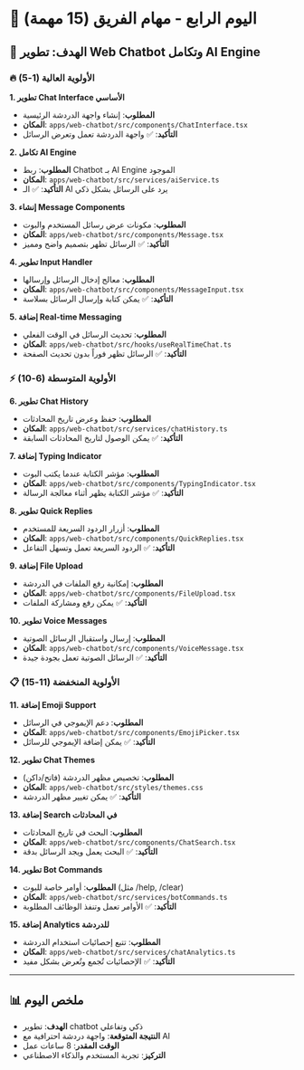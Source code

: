 # 📅 اليوم الرابع - مهام الفريق (15 مهمة)

## 🎯 الهدف: تطوير Web Chatbot وتكامل AI Engine

### 🔥 الأولوية العالية (1-5)

**1. تطوير Chat Interface الأساسي**
- **المطلوب**: إنشاء واجهة الدردشة الرئيسية
- **المكان**: `apps/web-chatbot/src/components/ChatInterface.tsx`
- **التأكيد**: ✅ واجهة الدردشة تعمل وتعرض الرسائل

**2. تكامل AI Engine**
- **المطلوب**: ربط Chatbot بـ AI Engine الموجود
- **المكان**: `apps/web-chatbot/src/services/aiService.ts`
- **التأكيد**: ✅ الـ AI يرد على الرسائل بشكل ذكي

**3. إنشاء Message Components**
- **المطلوب**: مكونات عرض رسائل المستخدم والبوت
- **المكان**: `apps/web-chatbot/src/components/Message.tsx`
- **التأكيد**: ✅ الرسائل تظهر بتصميم واضح ومميز

**4. تطوير Input Handler**
- **المطلوب**: معالج إدخال الرسائل وإرسالها
- **المكان**: `apps/web-chatbot/src/components/MessageInput.tsx`
- **التأكيد**: ✅ يمكن كتابة وإرسال الرسائل بسلاسة

**5. إضافة Real-time Messaging**
- **المطلوب**: تحديث الرسائل في الوقت الفعلي
- **المكان**: `apps/web-chatbot/src/hooks/useRealTimeChat.ts`
- **التأكيد**: ✅ الرسائل تظهر فوراً بدون تحديث الصفحة

### ⚡ الأولوية المتوسطة (6-10)

**6. تطوير Chat History**
- **المطلوب**: حفظ وعرض تاريخ المحادثات
- **المكان**: `apps/web-chatbot/src/services/chatHistory.ts`
- **التأكيد**: ✅ يمكن الوصول لتاريخ المحادثات السابقة

**7. إضافة Typing Indicator**
- **المطلوب**: مؤشر الكتابة عندما يكتب البوت
- **المكان**: `apps/web-chatbot/src/components/TypingIndicator.tsx`
- **التأكيد**: ✅ مؤشر الكتابة يظهر أثناء معالجة الرسالة

**8. تطوير Quick Replies**
- **المطلوب**: أزرار الردود السريعة للمستخدم
- **المكان**: `apps/web-chatbot/src/components/QuickReplies.tsx`
- **التأكيد**: ✅ الردود السريعة تعمل وتسهل التفاعل

**9. إضافة File Upload**
- **المطلوب**: إمكانية رفع الملفات في الدردشة
- **المكان**: `apps/web-chatbot/src/components/FileUpload.tsx`
- **التأكيد**: ✅ يمكن رفع ومشاركة الملفات

**10. تطوير Voice Messages**
- **المطلوب**: إرسال واستقبال الرسائل الصوتية
- **المكان**: `apps/web-chatbot/src/components/VoiceMessage.tsx`
- **التأكيد**: ✅ الرسائل الصوتية تعمل بجودة جيدة

### 📋 الأولوية المنخفضة (11-15)

**11. إضافة Emoji Support**
- **المطلوب**: دعم الإيموجي في الرسائل
- **المكان**: `apps/web-chatbot/src/components/EmojiPicker.tsx`
- **التأكيد**: ✅ يمكن إضافة الإيموجي للرسائل

**12. تطوير Chat Themes**
- **المطلوب**: تخصيص مظهر الدردشة (فاتح/داكن)
- **المكان**: `apps/web-chatbot/src/styles/themes.css`
- **التأكيد**: ✅ يمكن تغيير مظهر الدردشة

**13. إضافة Search في المحادثات**
- **المطلوب**: البحث في تاريخ المحادثات
- **المكان**: `apps/web-chatbot/src/components/ChatSearch.tsx`
- **التأكيد**: ✅ البحث يعمل ويجد الرسائل بدقة

**14. تطوير Bot Commands**
- **المطلوب**: أوامر خاصة للبوت (مثل /help, /clear)
- **المكان**: `apps/web-chatbot/src/services/botCommands.ts`
- **التأكيد**: ✅ الأوامر تعمل وتنفذ الوظائف المطلوبة

**15. إضافة Analytics للدردشة**
- **المطلوب**: تتبع إحصائيات استخدام الدردشة
- **المكان**: `apps/web-chatbot/src/services/chatAnalytics.ts`
- **التأكيد**: ✅ الإحصائيات تُجمع وتُعرض بشكل مفيد

---

## 📊 ملخص اليوم
- **الهدف**: تطوير chatbot ذكي وتفاعلي
- **النتيجة المتوقعة**: واجهة دردشة احترافية مع AI
- **الوقت المقدر**: 8 ساعات عمل
- **التركيز**: تجربة المستخدم والذكاء الاصطناعي